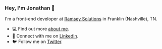 ### Hey, I'm Jonathan 👋
I'm a front-end developer at [Ramsey Solutions](https://daveramsey.com) in Franklin (Nashville), TN.

- 💻 Find out more [about me](https://jonathantaylor.io).
- 💼 Connect with me on [LinkedIn](https://www.linkedin.com/in/jonathan-craig-taylor/).
- 🐦 Follow me on [Twitter](https://twitter.com/jonyonson).

<!--
**jonyonson/jonyonson** is a ✨ _special_ ✨ repository because its `README.md` (this file) appears on your GitHub profile.

Here are some ideas to get you started:

- 🔭 I’m currently working on ...
- 🌱 I’m currently learning ...
- 👯 I’m looking to collaborate on ...
- 🤔 I’m looking for help with ...
- 💬 Ask me about ...
- 📫 How to reach me: ...
- 😄 Pronouns: ...
- ⚡ Fun fact: ...
-->
